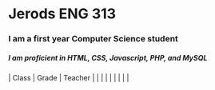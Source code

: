 # Jerods ENG 313 

<h3>I am a first year Computer Science student</h3>

<h5>I am proficient in HTML, CSS, Javascript, PHP, and MySQL</h5>

| Class    | Grade    | Teacher    |
|                                  |
|                                  |
|                                  |
|                                  |
